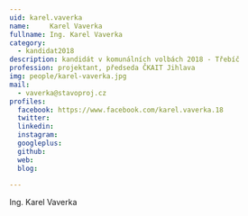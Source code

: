 ```yaml
---
uid: karel.vaverka
name:     Karel Vaverka
fullname: Ing. Karel Vaverka
category:
  - kandidat2018
description: kandidát v komunálních volbách 2018 - Třebíč
profession: projektant, předseda ČKAIT Jihlava
img: people/karel-vaverka.jpg
mail:
  - vaverka@stavoproj.cz
profiles:
  facebook: https://www.facebook.com/karel.vaverka.18
  twitter: 
  linkedin: 
  instagram: 
  googleplus: 
  github: 
  web: 
  blog: 
  
---
```


Ing. Karel Vaverka
